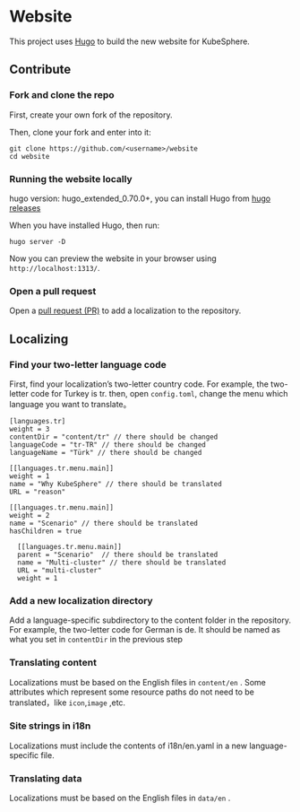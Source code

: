# Website

This project uses [Hugo](https://gohugo.io/) to build the new website for KubeSphere.

## Contribute

### Fork and clone the repo

First, create your own fork of the repository.

Then, clone your fork and enter into it:

```
git clone https://github.com/<username>/website
cd website
```

### Running the website locally

hugo version: hugo_extended_0.70.0+, you can install Hugo from [hugo releases](https://github.com/gohugoio/hugo/releases)

When you have installed Hugo, then run:

```
hugo server -D
```

Now you can preview the website in your browser using `http://localhost:1313/`.

### Open a pull request

Open a [pull request (PR)](https://help.github.com/en/desktop/contributing-to-projects/creating-an-issue-or-pull-request#creating-a-new-pull-request) to add a localization to the repository.

## Localizing

### Find your two-letter language code

First, find your localization’s two-letter country code. For example, the two-letter code for Turkey is tr. then, open `config.toml`, change the menu which language you want to translate。

```
[languages.tr]
weight = 3
contentDir = "content/tr" // there should be changed
languageCode = "tr-TR" // there should be changed
languageName = "Türk" // there should be changed

[[languages.tr.menu.main]]
weight = 1
name = "Why KubeSphere" // there should be translated
URL = "reason"

[[languages.tr.menu.main]]
weight = 2
name = "Scenario" // there should be translated
hasChildren = true

  [[languages.tr.menu.main]]
  parent = "Scenario"  // there should be translated
  name = "Multi-cluster" // there should be translated
  URL = "multi-cluster"
  weight = 1

```

### Add a new localization directory

Add a language-specific subdirectory to the content folder in the repository. For example, the two-letter code for German is de. It should be named as what you set in `contentDir` in the previous step

### Translating content

Localizations must be based on the English files in `content/en` . Some attributes which represent some resource paths do not need to be translated，like `icon`,`image` ,etc.

### Site strings in i18n

Localizations must include the contents of i18n/en.yaml in a new language-specific file.

### Translating data

Localizations must be based on the English files in `data/en` .
